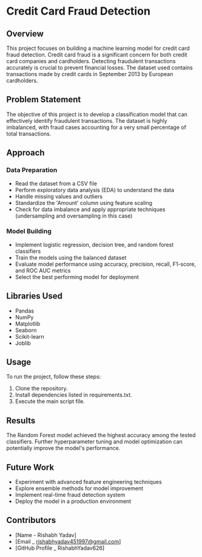 # Credit Card Fraud Detection

## Overview

This project focuses on building a machine learning model for credit card fraud detection. Credit card fraud is a significant concern for both credit card companies and cardholders. Detecting fraudulent transactions accurately is crucial to prevent financial losses. The dataset used contains transactions made by credit cards in September 2013 by European cardholders.

## Problem Statement

The objective of this project is to develop a classification model that can effectively identify fraudulent transactions. The dataset is highly imbalanced, with fraud cases accounting for a very small percentage of total transactions.

## Approach

### Data Preparation
- Read the dataset from a CSV file
- Perform exploratory data analysis (EDA) to understand the data
- Handle missing values and outliers
- Standardize the 'Amount' column using feature scaling
- Check for data imbalance and apply appropriate techniques (undersampling and oversampling in this case)

### Model Building
- Implement logistic regression, decision tree, and random forest classifiers
- Train the models using the balanced dataset
- Evaluate model performance using accuracy, precision, recall, F1-score, and ROC AUC metrics
- Select the best performing model for deployment

## Libraries Used
- Pandas
- NumPy
- Matplotlib
- Seaborn
- Scikit-learn
- Joblib

## Usage

To run the project, follow these steps:

1. Clone the repository.
2. Install dependencies listed in requirements.txt.
3. Execute the main script file.

## Results

The Random Forest model achieved the highest accuracy among the tested classifiers. Further hyperparameter tuning and model optimization can potentially improve the model's performance.

## Future Work

- Experiment with advanced feature engineering techniques
- Explore ensemble methods for model improvement
- Implement real-time fraud detection system
- Deploy the model in a production environment

## Contributors

- [Name - Rishabh Yadav]
- [Email _ rishabhyadav451997@gmail.com]
- [GitHub Profile _ RishabhYadav626]
